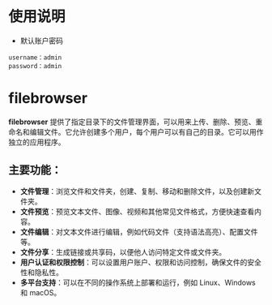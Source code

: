 # 使用说明

- 默认账户密码

```
username：admin
password：admin
```

# filebrowser

**filebrowser** 提供了指定目录下的文件管理界面，可以用来上传、删除、预览、重命名和编辑文件。它允许创建多个用户，每个用户可以有自己的目录。它可以用作独立的应用程序。

## 主要功能：

- **文件管理**：浏览文件和文件夹，创建、复制、移动和删除文件，以及创建新文件夹。
- **文件预览**：预览文本文件、图像、视频和其他常见文件格式，方便快速查看内容。
- **文件编辑**：对文本文件进行编辑，例如代码文件（支持语法高亮）、配置文件等。
- **文件分享**：生成链接或共享码，以便他人访问特定文件或文件夹。
- **用户认证和权限控制**：可以设置用户账户、权限和访问控制，确保文件的安全性和隐私性。
- **多平台支持**：可以在不同的操作系统上部署和运行，例如 Linux、Windows 和 macOS。